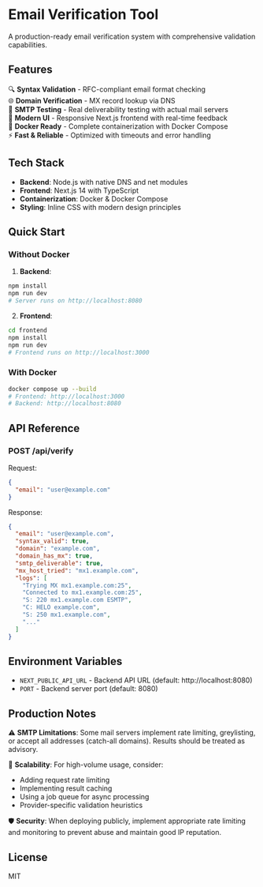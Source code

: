 # Email Verification Tool

A production-ready email verification system with comprehensive validation capabilities.

## Features

🔍 **Syntax Validation** - RFC-compliant email format checking  
🌐 **Domain Verification** - MX record lookup via DNS  
📧 **SMTP Testing** - Real deliverability testing with actual mail servers  
🚀 **Modern UI** - Responsive Next.js frontend with real-time feedback  
🐳 **Docker Ready** - Complete containerization with Docker Compose  
⚡ **Fast & Reliable** - Optimized with timeouts and error handling  

## Tech Stack

- **Backend**: Node.js with native DNS and net modules
- **Frontend**: Next.js 14 with TypeScript
- **Containerization**: Docker & Docker Compose
- **Styling**: Inline CSS with modern design principles

## Quick Start

### Without Docker

1. **Backend**:
```bash
npm install
npm run dev
# Server runs on http://localhost:8080
```

2. **Frontend**:
```bash
cd frontend
npm install  
npm run dev
# Frontend runs on http://localhost:3000
```

### With Docker

```bash
docker compose up --build
# Frontend: http://localhost:3000
# Backend: http://localhost:8080
```

## API Reference

### POST /api/verify

Request:
```json
{
  "email": "user@example.com"
}
```

Response:
```json
{
  "email": "user@example.com",
  "syntax_valid": true,
  "domain": "example.com", 
  "domain_has_mx": true,
  "smtp_deliverable": true,
  "mx_host_tried": "mx1.example.com",
  "logs": [
    "Trying MX mx1.example.com:25",
    "Connected to mx1.example.com:25",
    "S: 220 mx1.example.com ESMTP",
    "C: HELO example.com",
    "S: 250 mx1.example.com",
    "..."
  ]
}
```

## Environment Variables

- `NEXT_PUBLIC_API_URL` - Backend API URL (default: http://localhost:8080)
- `PORT` - Backend server port (default: 8080)

## Production Notes

⚠️ **SMTP Limitations**: Some mail servers implement rate limiting, greylisting, or accept all addresses (catch-all domains). Results should be treated as advisory.

🔧 **Scalability**: For high-volume usage, consider:
- Adding request rate limiting
- Implementing result caching
- Using a job queue for async processing
- Provider-specific validation heuristics

🛡️ **Security**: When deploying publicly, implement appropriate rate limiting and monitoring to prevent abuse and maintain good IP reputation.

## License

MIT
